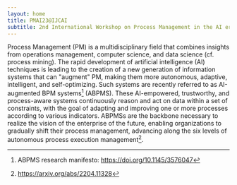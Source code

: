 ```yaml
---
layout: home
title: PMAI23@IJCAI
subtitle: 2nd International Workshop on Process Management in the AI era
---
```


Process Management (PM) is a multidisciplinary field that combines insights from operations management, computer science, 
and data science (cf. process mining). 
The rapid development of artificial intelligence (AI) techniques is leading to the creation of a new generation of information systems that can "augment" PM, 
making them more autonomous, adaptive, intelligent, and self-optimizing. Such systems are recently referred to as AI-augmented BPM systems[^1] (ABPMS). 
These AI-empowered, trustworthy, and process-aware systems continuously reason and act on data within a set of constraints, 
with the goal of adapting and improving one or more processes according to various indicators. 
ABPMSs are the backbone necessary to realize the vision of the enterprise of the future, enabling organizations to gradually shift their process management, 
advancing along the six levels of autonomous process execution management[^2].


[^1]: ABPMS research manifesto: https://doi.org/10.1145/3576047
[^2]: https://arxiv.org/abs/2204.11328
